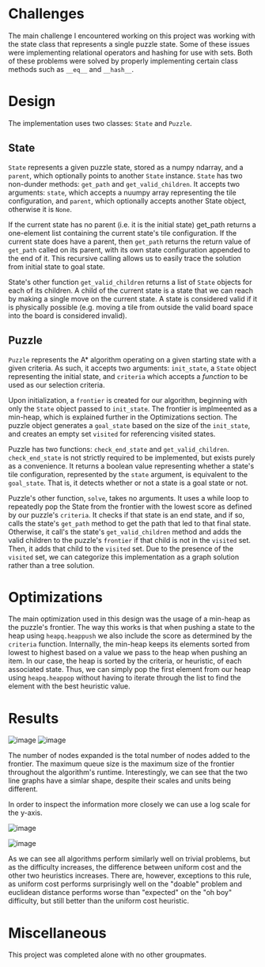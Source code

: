 # Challenges
The main challenge I encountered working on this project was working with the state class that represents a single puzzle state. Some of these issues were implementing relational operators and hashing for use with sets. Both of these problems were solved by properly implementing certain class methods such as `__eq__` and `__hash__`.
# Design
The implementation uses two classes: `State` and `Puzzle`. 

## State
`State` represents a given puzzle state, stored as a numpy ndarray, and a `parent`, which optionally points to another `State` instance. `State` has two non-dunder methods: `get_path` and `get_valid_children`. It accepts two arguments: `state`, which accepts a nuumpy array representing the tile configuration, and `parent`, which optionally accepts another State object, otherwise it is `None`. 

If the current state has no parent (i.e. it is the initial state) get_path returns a one-element list containing the current state's tile configuration. If the current state does have a parent, then `get_path` returns the return value of `get_path` called on its parent, with its own state configuration appended to the end of it. This recursive calling allows us to easily trace the solution from initial state to goal state. 

State's other function `get_valid_children` returns a list of `State` objects for each of its children. A child of the current state is a state that we can reach by making a single move on the current state. A state is considered valid if it is physically possible (e.g. moving a tile from outside the valid board space into the board is considered invalid). 

## Puzzle
`Puzzle` represents the A* algorithm operating on a given starting state with a given criteria. As such, it accepts two arguments: `init_state`, a `State` object representing the initial state, and `criteria` which accepts a _function_ to be used as our selection criteria. 

Upon initialization, a `frontier` is created for our algorithm, beginning with only the `State` object passed to `init_state`. The frontier is implmeented as a min-heap, which is explained further in the Optimizations section. The puzzle object generates a `goal_state` based on the size of the `init_state`, and creates an empty set `visited` for referencing visited states. 

Puzzle has two functions: `check_end_state` and `get_valid_children`. `check_end_state` is not strictly required to be implemented, but exists purely as a convenience. It returns a boolean value representing whether a state's tile configuration, represented by the `state` argument, is equivalent to the `goal_state`. That is, it detects whether or not a state is a goal state or not. 

Puzzle's other function, `solve`, takes no arguments. It uses a while loop to repeatedly pop the State from the frontier with the lowest score as defined by our puzzle's `criteria`. It checks if that state is an end state, and if so, calls the state's `get_path` method to get the path that led to that final state. Otherwise, it call's the state's `get_valid_children` method and adds the valid children to the puzzle's `frontier` if that child is not in the `visited` set. Then, it adds that child to the `visited` set. Due to the presence of the `visited` set, we can categorize this implementation as a graph solution rather than a tree solution. 

# Optimizations
The main optimization used in this design was the usage of a min-heap as the puzzle's frontier. The way this works is that when pushing a state to the heap using `heapq.heappush` we also include the score as determined by the `criteria` function. Internally, the min-heap keeps its elements sorted from lowest to highest based on a value we pass to the heap when pushing an item. In our case, the heap is sorted by the criteria, or heuristic, of each associated state. Thus, we can simply pop the first element from our heap using `heapq.heappop` without having to iterate through the list to find the element with the best heuristic value. 

# Results
![image](https://github.com/Jonathanace/CS170-Project-1/assets/55035716/4219c621-128f-40af-acdc-c5cbbdf563a8)
![image](https://github.com/Jonathanace/CS170-Project-1/assets/55035716/ce3cf9ee-7573-46d5-91ac-aa029b41281a)

The number of nodes expanded is the total number of nodes added to the frontier. The maximum queue size is the maximum size of the frontier throughout the algorithm's runtime. Interestingly, we can see that the two line graphs have a simlar shape, despite their scales and units being different.

In order to inspect the information more closely we can use a log scale for the y-axis.

![image](https://github.com/Jonathanace/CS170-Project-1/assets/55035716/52ecdc9e-23f0-4bec-883a-4fcef927f40b)

![image](https://github.com/Jonathanace/CS170-Project-1/assets/55035716/5284aa70-6b3c-4046-93d9-5f9aad598539)

As we can see all algorithms perform similarly well on trivial problems, but as the difficulty increases, the difference between uniform cost and the other two heuristics increases. There are, however, exceptions to this rule, as uniform cost performs surprisingly well on the "doable" problem and euclidean distance performs worse than "expected" on the "oh boy" difficulty, but still better than the uniform cost heuristic.

# Miscellaneous
This project was completed alone with no other groupmates. 
